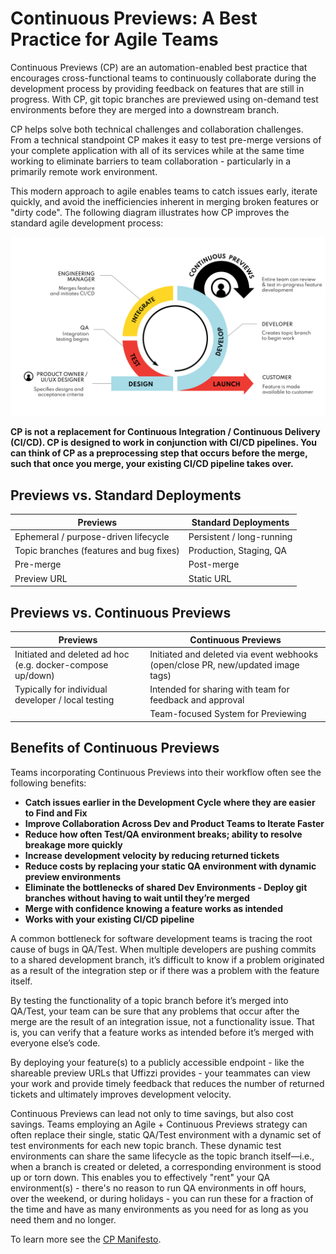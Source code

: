 # Continuous Previews: A Best Practice for Agile Teams
Continuous Previews (CP) are an automation-enabled best practice that encourages cross-functional teams to continuously collaborate during the development process by providing feedback on features that are still in progress. With CP, git topic branches are previewed using on-demand test environments before they are merged into a downstream branch. 

CP helps solve both technical challenges and collaboration challenges.  From a technical standpoint CP makes it easy to test pre-merge versions of your complete application with all of its services while at the same time working to eliminate barriers to team collaboration - particularly in a primarily remote work environment.

This modern approach to agile enables teams to catch issues early, iterate quickly, and avoid the inefficiencies inherent in merging broken features or "dirty code".  The following diagram illustrates how CP improves the standard agile development process:

![](assets/images/agile-with-cp.svg)

**CP is not a replacement for Continuous Integration / Continuous Delivery (CI/CD).  CP is designed to work in conjunction with CI/CD pipelines. You can think of CP as a preprocessing step that occurs before the merge, such that once you merge, your existing CI/CD pipeline takes over.**

## Previews vs. Standard Deployments

|            Previews                     | Standard Deployments        |
| --------------------------------------- | -------------------------- |
| Ephemeral / purpose-driven lifecycle    | Persistent / long-running  |
| Topic branches (features and bug fixes) | Production, Staging, QA    |
| Pre-merge                               | Post-merge                 |
| Preview URL                             | Static URL                 |


## Previews vs. Continuous Previews

|            Previews                     | Continuous Previews                        |
| --------------------------------------- | ------------------------------------------ |
| Initiated and deleted ad hoc (e.g. docker-compose up/down) | Initiated and deleted via event webhooks (open/close PR, new/updated image tags)             |
| Typically for individual developer / local testing | Intended for sharing with team for feedback and approval |
| |  Team-focused System for Previewing |

## Benefits of Continuous Previews

Teams incorporating Continuous Previews into their workflow often see the following benefits:

* **Catch issues earlier in the Development Cycle where they are easier to Find and Fix**
* **Improve Collaboration Across Dev and Product Teams to Iterate Faster**
* **Reduce how often Test/QA environment breaks; ability to resolve breakage more quickly**
* **Increase development velocity by reducing returned tickets**
* **Reduce costs by replacing your static QA environment with dynamic preview environments**
* **Eliminate the bottlenecks of shared Dev Environments - Deploy git branches without having to wait until they’re merged**
* **Merge with confidence knowing a feature works as intended**
* **Works with your existing CI/CD pipeline**

A common bottleneck for software development teams is tracing the root cause of bugs in QA/Test. When multiple developers are pushing commits to a shared development branch, it’s difficult to know if a problem originated as a result of the integration step or if there was a problem with the feature itself.

By testing the functionality of a topic branch before it’s merged into QA/Test, your team can be sure that any problems that occur after the merge are the result of an integration issue, not a functionality issue. That is, you can verify that a feature works as intended before it’s merged with everyone else’s code. 

 By deploying your feature(s) to a publicly accessible endpoint - like the shareable preview URLs that Uffizzi provides - your teammates can view your work and provide timely feedback that reduces the number of returned tickets and ultimately improves development velocity. 

Continuous Previews can lead not only to time savings, but also cost savings. Teams employing an Agile + Continuous Previews strategy can often replace their single, static QA/Test environment with a dynamic set of test environments for each new topic branch. These dynamic test environments can share the same lifecycle as the topic branch itself—i.e., when a branch is created or deleted, a corresponding environment is stood up or torn down. This enables you to effectively "rent" your QA environment(s) - there's no reason to run QA environments in off hours, over the weekend, or during holidays - you can run these for a fraction of the time and have as many environments as you need for as long as you need them and no longer.

To learn more see the [CP Manifesto](https://www.cpmanifesto.org).

